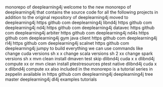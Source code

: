 monorepo of deeplearning4j welcome to the new monorepo of deeplearning4j that contains the source code for all the following projects in addition to the original repository of deeplearning4j moved to deeplearning4j https github com deeplearning4j libnd4j https github com deeplearning4j nd4j https github com deeplearning4j datavec https github com deeplearning4j arbiter https github com deeplearning4j nd4s https github com deeplearning4j gym java client https github com deeplearning4j rl4j https github com deeplearning4j scalnet https github com deeplearning4j jumpy to build everything we can use commands like change cuda versions sh x x change scala versions sh 2 xx change spark versions sh x mvn clean install dmaven test skip dlibnd4j cuda x x dlibnd4j compute xx or mvn clean install ptestresources ptest native dlibnd4j cuda x x dlibnd4j compute xx also included in the monorepo is a tutorial series in zeppelin available in https github com deeplearning4j deeplearning4j tree master deeplearning4j dl4j examples tutorials